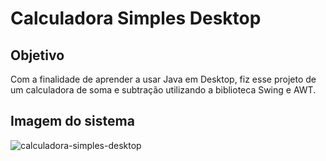 # Calculadora Simples Desktop

## Objetivo

Com a finalidade de aprender a usar Java em Desktop, fiz esse projeto de um calculadora de soma e subtração utilizando 
a biblioteca Swing e AWT.


## Imagem do sistema
![calculadora-simples-desktop](https://user-images.githubusercontent.com/57717791/76881016-49556c80-6857-11ea-8c0c-c031ef57501e.jpg)
